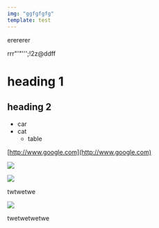 ```yaml
---
img: "ggfgfgfg"
template: test
---
```


erererer

rrr"'"''';!2z@ddff


# heading 1
## heading 2  

* car   
* cat   
  * table   
	


[http://www.google.com](http://www.google.com)   

![](/@@@/metala2.jpg)    

![](/@@@/Carte_Simi.PNG)   


twtwetwe

![](/@@@/Picture2.png)

twetwetwetwe
